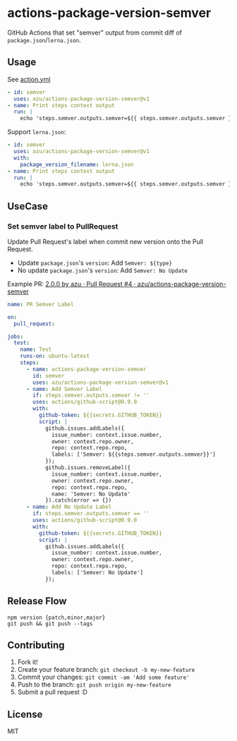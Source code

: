 # actions-package-version-semver

GitHub Actions that set "semver" output from commit diff of `package.json`/`lerna.json`.

## Usage

See [action.yml](action.yml)

```yaml
- id: semver
  uses: azu/actions-package-version-semver@v1
- name: Print steps context output
  run: |
    echo 'steps.semver.outputs.semver=${{ steps.semver.outputs.semver }}'
```

Support `lerna.json`:

```yaml
- id: semver
  uses: azu/actions-package-version-semver@v1
  with:
    package_version_filename: lerna.json
- name: Print steps context output
  run: |
    echo 'steps.semver.outputs.semver=${{ steps.semver.outputs.semver }}'
```

## UseCase

### Set semver label to PullRequest

Update Pull Request's label when commit new version onto the Pull Request.

- Update `package.json`'s `version`: Add `Semver: ${type}`
- No update `package.json`'s `version`: Add `Semver: No Update`

Example PR: [2.0.0 by azu · Pull Request #4 · azu/actions-package-version-semver](https://github.com/azu/actions-package-version-semver/pull/4)

```yaml
name: PR Semver Label

on:
  pull_request:

jobs:
  test:
    name: Test
    runs-on: ubuntu-latest
    steps:
      - name: actions-package-version-semver
        id: semver
        uses: azu/actions-package-version-semver@v1
      - name: Add Semver Label
        if: steps.semver.outputs.semver != ''
        uses: actions/github-script@0.9.0
        with:
          github-token: ${{secrets.GITHUB_TOKEN}}
          script: |
            github.issues.addLabels({
              issue_number: context.issue.number,
              owner: context.repo.owner,
              repo: context.repo.repo,
              labels: ['Semver: ${{steps.semver.outputs.semver}}']
            });
            github.issues.removeLabel({
              issue_number: context.issue.number,
              owner: context.repo.owner,
              repo: context.repo.repo,
              name: 'Semver: No Update'
            }).catch(error => {})
      - name: Add No Update Label
        if: steps.semver.outputs.semver == ''
        uses: actions/github-script@0.9.0
        with:
          github-token: ${{secrets.GITHUB_TOKEN}}
          script: |
            github.issues.addLabels({
              issue_number: context.issue.number,
              owner: context.repo.owner,
              repo: context.repo.repo,
              labels: ['Semver: No Update']
            });


```

## Release Flow

```
npm version {patch,minor,major}
git push && git push --tags
```

## Contributing

1. Fork it!
2. Create your feature branch: `git checkout -b my-new-feature`
3. Commit your changes: `git commit -am 'Add some feature'`
4. Push to the branch: `git push origin my-new-feature`
5. Submit a pull request :D

## License

MIT
